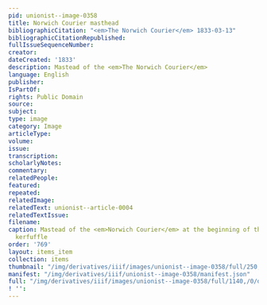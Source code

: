 ```yaml
---
pid: unionist--image-0358
title: Norwich Courier masthead
bibliographicCitation: "<em>The Norwich Courier</em> 1833-03-13"
bibliographicCitationRepublished: 
fullIssueSequenceNumber: 
creator: 
dateCreated: '1833'
description: Mastead of the <em>The Norwich Courier</em>
language: English
publisher: 
IsPartOf: 
rights: Public Domain
source: 
subject: 
type: image
category: Image
articleType: 
volume: 
issue: 
transcription: 
scholarlyNotes: 
commentary: 
relatedPeople: 
featured: 
repeated: 
relatedImage: 
relatedText: unionist--article-0004
relatedTextIssue: 
filename: 
caption: Mastead of the <em>Norwich Courier</em> at the beginning of the Canterbury
  kerfuffle
order: '769'
layout: items_item
collection: items
thumbnail: "/img/derivatives/iiif/images/unionist--image-0358/full/250,/0/default.jpg"
manifest: "/img/derivatives/iiif/unionist--image-0358/manifest.json"
full: "/img/derivatives/iiif/images/unionist--image-0358/full/1140,/0/default.jpg"
! '': 
---
```

